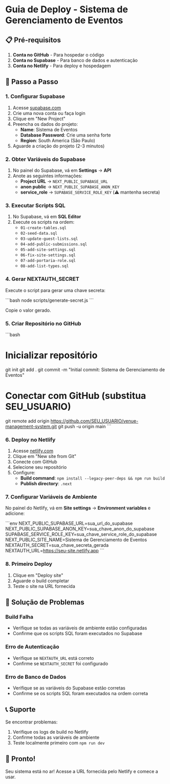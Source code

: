 # Guia de Deploy - Sistema de Gerenciamento de Eventos

## 📋 Pré-requisitos

1. **Conta no GitHub** - Para hospedar o código
2. **Conta no Supabase** - Para banco de dados e autenticação
3. **Conta no Netlify** - Para deploy e hospedagem

## 🚀 Passo a Passo

### 1. Configurar Supabase

1. Acesse [supabase.com](https://supabase.com)
2. Crie uma nova conta ou faça login
3. Clique em "New Project"
4. Preencha os dados do projeto:
   - **Name**: Sistema de Eventos
   - **Database Password**: Crie uma senha forte
   - **Region**: South America (São Paulo)
5. Aguarde a criação do projeto (2-3 minutos)

### 2. Obter Variáveis do Supabase

1. No painel do Supabase, vá em **Settings** → **API**
2. Anote as seguintes informações:
   - **Project URL** → `NEXT_PUBLIC_SUPABASE_URL`
   - **anon public** → `NEXT_PUBLIC_SUPABASE_ANON_KEY`
   - **service_role** → `SUPABASE_SERVICE_ROLE_KEY` (⚠️ mantenha secreta)

### 3. Executar Scripts SQL

1. No Supabase, vá em **SQL Editor**
2. Execute os scripts na ordem:
   - `01-create-tables.sql`
   - `02-seed-data.sql`
   - `03-update-guest-lists.sql`
   - `04-add-public-submissions.sql`
   - `05-add-site-settings.sql`
   - `06-fix-site-settings.sql`
   - `07-add-portaria-role.sql`
   - `08-add-list-types.sql`

### 4. Gerar NEXTAUTH_SECRET

Execute o script para gerar uma chave secreta:

\`\`\`bash
node scripts/generate-secret.js
\`\`\`

Copie o valor gerado.

### 5. Criar Repositório no GitHub

\`\`\`bash
# Inicializar repositório
git init
git add .
git commit -m "Initial commit: Sistema de Gerenciamento de Eventos"

# Conectar com GitHub (substitua SEU_USUARIO)
git remote add origin https://github.com/SEU_USUARIO/venue-management-system.git
git push -u origin main
\`\`\`

### 6. Deploy no Netlify

1. Acesse [netlify.com](https://netlify.com)
2. Clique em "New site from Git"
3. Conecte com GitHub
4. Selecione seu repositório
5. Configure:
   - **Build command**: `npm install --legacy-peer-deps && npm run build`
   - **Publish directory**: `.next`

### 7. Configurar Variáveis de Ambiente

No painel do Netlify, vá em **Site settings** → **Environment variables** e adicione:

\`\`\`env
NEXT_PUBLIC_SUPABASE_URL=sua_url_do_supabase
NEXT_PUBLIC_SUPABASE_ANON_KEY=sua_chave_anon_do_supabase
SUPABASE_SERVICE_ROLE_KEY=sua_chave_service_role_do_supabase
NEXT_PUBLIC_SITE_NAME=Sistema de Gerenciamento de Eventos
NEXTAUTH_SECRET=sua_chave_secreta_gerada
NEXTAUTH_URL=https://seu-site.netlify.app
\`\`\`

### 8. Primeiro Deploy

1. Clique em "Deploy site"
2. Aguarde o build completar
3. Teste o site na URL fornecida

## 🔧 Solução de Problemas

### Build Falha
- Verifique se todas as variáveis de ambiente estão configuradas
- Confirme que os scripts SQL foram executados no Supabase

### Erro de Autenticação
- Verifique se `NEXTAUTH_URL` está correto
- Confirme se `NEXTAUTH_SECRET` foi configurado

### Erro de Banco de Dados
- Verifique se as variáveis do Supabase estão corretas
- Confirme se os scripts SQL foram executados na ordem correta

## 📞 Suporte

Se encontrar problemas:
1. Verifique os logs de build no Netlify
2. Confirme todas as variáveis de ambiente
3. Teste localmente primeiro com `npm run dev`

## 🎉 Pronto!

Seu sistema está no ar! Acesse a URL fornecida pelo Netlify e comece a usar.
